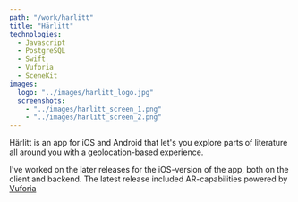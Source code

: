 ```yaml
---
path: "/work/harlitt"
title: "Härlitt"
technologies:
  - Javascript      
  - PostgreSQL
  - Swift
  - Vuforia
  - SceneKit
images:
  logo: "../images/harlitt_logo.jpg"
  screenshots:
    - "../images/harlitt_screen_1.png"
    - "../images/harlitt_screen_2.png"
---
```


Härlitt is an app for iOS and Android that let's you explore parts of literature all around you with a geolocation-based experience.

I've worked on the later releases for the iOS-version of the app, both on the client and backend. The latest release included AR-capabilities powered by [Vuforia](https://www.vuforia.com/)
